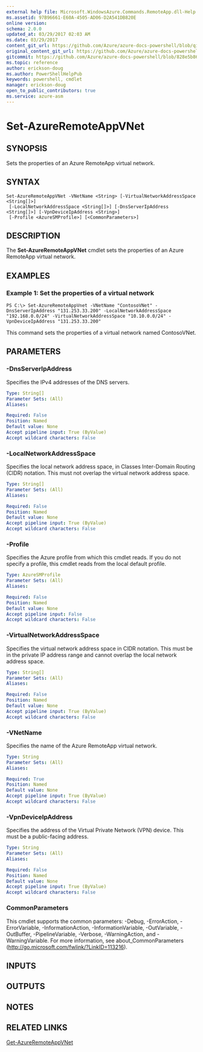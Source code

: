 ```yaml
---
external help file: Microsoft.WindowsAzure.Commands.RemoteApp.dll-Help.xml
ms.assetid: 97B96661-E60A-4505-AD06-D2A541DB820E
online version:
schema: 2.0.0
updated_at: 03/29/2017 02:03 AM
ms.date: 03/29/2017
content_git_url: https://github.com/Azure/azure-docs-powershell/blob/qinezh-conceptual/azureps-cmdlets-docs/ServiceManagement/Azure/v3.7.0/Set-AzureRemoteAppVNet.md
original_content_git_url: https://github.com/Azure/azure-docs-powershell/blob/qinezh-conceptual/azureps-cmdlets-docs/ServiceManagement/Azure/v3.7.0/Set-AzureRemoteAppVNet.md
gitcommit: https://github.com/Azure/azure-docs-powershell/blob/828e5b8648af6bdf3119ffe0cd409647f00de183
ms.topic: reference
author: erickson-doug
ms.author: PowerShellHelpPub
keywords: powershell, cmdlet
manager: erickson-doug
open_to_public_contributors: true
ms.service: azure-asm
---
```


# Set-AzureRemoteAppVNet

## SYNOPSIS
Sets the properties of an Azure RemoteApp virtual network.

## SYNTAX

```
Set-AzureRemoteAppVNet -VNetName <String> [-VirtualNetworkAddressSpace <String[]>]
 [-LocalNetworkAddressSpace <String[]>] [-DnsServerIpAddress <String[]>] [-VpnDeviceIpAddress <String>]
 [-Profile <AzureSMProfile>] [<CommonParameters>]
```

## DESCRIPTION
The **Set-AzureRemoteAppVNet** cmdlet sets the properties of an Azure RemoteApp virtual network.

## EXAMPLES

### Example 1: Set the properties of a virtual network
```
PS C:\> Set-AzureRemoteAppVnet -VNetName "ContosoVNet" -DnsServerIpAddress "131.253.33.200" -LocalNetworkAddressSpace "192.168.0.0/24" -VirtualNetworkAddressSpace "10.10.0.0/24" -VpnDeviceIpAddress "131.253.33.200"
```

This command sets the properties of a virtual network named ContosoVNet.

## PARAMETERS

### -DnsServerIpAddress
Specifies the IPv4 addresses of the DNS servers.

```yaml
Type: String[]
Parameter Sets: (All)
Aliases: 

Required: False
Position: Named
Default value: None
Accept pipeline input: True (ByValue)
Accept wildcard characters: False
```

### -LocalNetworkAddressSpace
Specifies the local network address space, in Classes Inter-Domain Routing (CIDR) notation.
This must not overlap the virtual network address space.

```yaml
Type: String[]
Parameter Sets: (All)
Aliases: 

Required: False
Position: Named
Default value: None
Accept pipeline input: True (ByValue)
Accept wildcard characters: False
```

### -Profile
Specifies the Azure profile from which this cmdlet reads.
If you do not specify a profile, this cmdlet reads from the local default profile.

```yaml
Type: AzureSMProfile
Parameter Sets: (All)
Aliases: 

Required: False
Position: Named
Default value: None
Accept pipeline input: False
Accept wildcard characters: False
```

### -VirtualNetworkAddressSpace
Specifies the virtual network address space in CIDR notation.
This must be in the private IP address range and cannot overlap the local network address space.

```yaml
Type: String[]
Parameter Sets: (All)
Aliases: 

Required: False
Position: Named
Default value: None
Accept pipeline input: True (ByValue)
Accept wildcard characters: False
```

### -VNetName
Specifies the name of the Azure RemoteApp virtual network.

```yaml
Type: String
Parameter Sets: (All)
Aliases: 

Required: True
Position: Named
Default value: None
Accept pipeline input: True (ByValue)
Accept wildcard characters: False
```

### -VpnDeviceIpAddress
Specifies the address of the Virtual Private Network (VPN) device.
This must be a public-facing address.

```yaml
Type: String
Parameter Sets: (All)
Aliases: 

Required: False
Position: Named
Default value: None
Accept pipeline input: True (ByValue)
Accept wildcard characters: False
```

### CommonParameters
This cmdlet supports the common parameters: -Debug, -ErrorAction, -ErrorVariable, -InformationAction, -InformationVariable, -OutVariable, -OutBuffer, -PipelineVariable, -Verbose, -WarningAction, and -WarningVariable. For more information, see about_CommonParameters (http://go.microsoft.com/fwlink/?LinkID=113216).

## INPUTS

## OUTPUTS

## NOTES

## RELATED LINKS

[Get-AzureRemoteAppVNet](./Get-AzureRemoteAppVNet.md)


